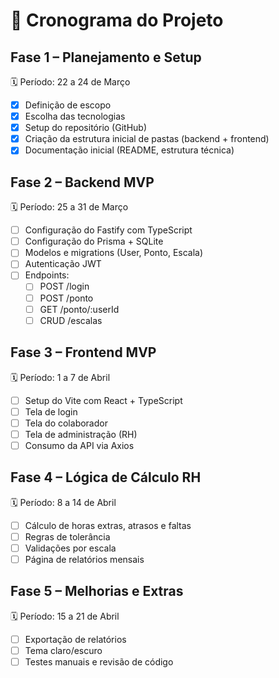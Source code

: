 # 📅 Cronograma do Projeto

## Fase 1 – Planejamento e Setup
🗓️ Período: 22 a 24 de Março  
- [x] Definição de escopo
- [x] Escolha das tecnologias
- [x] Setup do repositório (GitHub)
- [x] Criação da estrutura inicial de pastas (backend + frontend)
- [x] Documentação inicial (README, estrutura técnica)

## Fase 2 – Backend MVP
🗓️ Período: 25 a 31 de Março  
- [ ] Configuração do Fastify com TypeScript
- [ ] Configuração do Prisma + SQLite
- [ ] Modelos e migrations (User, Ponto, Escala)
- [ ] Autenticação JWT
- [ ] Endpoints:
  - [ ] POST /login
  - [ ] POST /ponto
  - [ ] GET /ponto/:userId
  - [ ] CRUD /escalas

## Fase 3 – Frontend MVP
🗓️ Período: 1 a 7 de Abril  
- [ ] Setup do Vite com React + TypeScript
- [ ] Tela de login
- [ ] Tela do colaborador
- [ ] Tela de administração (RH)
- [ ] Consumo da API via Axios

## Fase 4 – Lógica de Cálculo RH
🗓️ Período: 8 a 14 de Abril  
- [ ] Cálculo de horas extras, atrasos e faltas
- [ ] Regras de tolerância
- [ ] Validações por escala
- [ ] Página de relatórios mensais

## Fase 5 – Melhorias e Extras
🗓️ Período: 15 a 21 de Abril  
- [ ] Exportação de relatórios
- [ ] Tema claro/escuro
- [ ] Testes manuais e revisão de código
